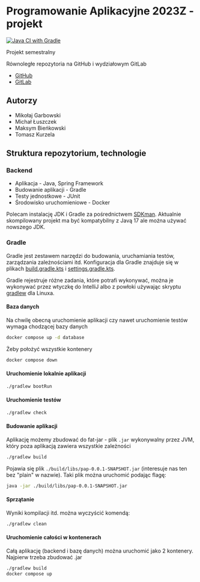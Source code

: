 # Programowanie Aplikacyjne 2023Z - projekt

[![Java CI with Gradle](https://github.com/mGarbowski/pap-projekt/actions/workflows/gradle.yml/badge.svg)](https://github.com/mGarbowski/pap-projekt/actions/workflows/gradle.yml)

Projekt semestralny

Równoległe repozytoria na GitHub i wydziałowym GitLab

* [GitHub](https://github.com/mGarbowski/pap-projekt)
* [GitLab](https://gitlab-stud.elka.pw.edu.pl/mgarbows/pap2023z-z02)

## Autorzy

* Mikołaj Garbowski
* Michał Łuszczek
* Maksym Bieńkowski
* Tomasz Kurzela

## Struktura repozytorium, technologie

### Backend

* Aplikacja - Java, Spring Framework
* Budowanie aplikacji - Gradle
* Testy jednostkowe - JUnit
* Środowisko uruchomieniowe - Docker

Polecam instalację JDK i Gradle za pośrednictwem [SDKman](https://sdkman.io/). Aktualnie skompilowany projekt ma być
kompatybilny z Javą 17 ale można używać nowszego JDK.

### Gradle

Gradle jest zestawem narzędzi do budowania, uruchamiania testów, zarządzania zależnościami itd. Konfiguracja dla Gradle
znajduje się w plikach [build.gradle.kts](./build.gradle.kts) i [settings.gradle.kts](./settings.gradle.kts).

Gradle rejestruje różne zadania, które potrafi wykonywać, można je wykonywać przez wtyczkę do IntelliJ albo z powłoki
używając skryptu [gradlew](./gradlew) dla Linuxa.

#### Baza danych
Na chwilę obecną uruchomienie aplikacji czy nawet uruchomienie testów wymaga chodzącej bazy danych
```bash
docker compose up -d database
```

Żeby położyć wszystkie kontenery
```bash
docker compose down
```

#### Uruchomienie lokalnie aplikacji
```bash
./gradlew bootRun
```

#### Uruchomienie testów
```bash
./gradlew check
```

#### Budowanie aplikacji
Aplikację możemy zbudować do fat-jar - plik `.jar` wykonywalny przez JVM, który poza aplikacją zawiera wszystkie zależności
```bash
./gradlew build
```

Pojawia się plik `./build/libs/pap-0.0.1-SNAPSHOT.jar` (interesuje nas ten bez "plain" w nazwie). Taki plik można uruchomić podając flagę:

```bash
java -jar ./build/libs/pap-0.0.1-SNAPSHOT.jar
```

#### Sprzątanie
Wyniki kompilacji itd. można wyczyścić komendą:

```bash
./gradlew clean
```

#### Uruchomienie całości w kontenerach
Całą aplikację (backend i bazę danych) można uruchomić jako 2 kontenery.
Najpierw trzeba zbudować .jar
```bash
./gradlew build
docker compose up
```